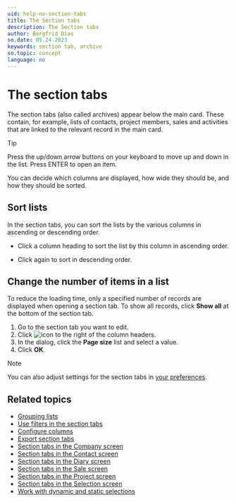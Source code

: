 ```yaml
---
uid: help-no-section-tabs
title: The Section tabs
description: The Section tabs
author: Bergfrid Dias
so.date: 05.24.2023
keywords: section tab, archive
so.topic: concept
language: no
---
```


# The section tabs

The section tabs (also called archives) appear below the main card. These contain, for example, lists of contacts, project members, sales and activities that are linked to the relevant record in the main card.

> [!TIP]
> Press the up/down arrow buttons on your keyboard to move up and down in the list. Press ENTER to open an item.

You can decide which columns are displayed, how wide they should be, and how they should be sorted.

## Sort lists

In the section tabs, you can sort the lists by the various columns in ascending or descending order.

* Click a column heading to sort the list by this column in ascending order.

* Click again to sort in descending order.

## Change the number of items in a list

To reduce the loading time, only a specified number of records are displayed when opening a section tab. To show all records, click **Show all** at the bottom of the section tab.

1. Go to the section tab you want to edit.
2. Click ![icon][img1] to the right of the column headers.
3. In the dialog, click the **Page size** list and select a value.
4. Click **OK**.

> [!NOTE]
> You can also adjust settings for the section tabs in [your preferences][1].

## Related topics

* [Grouping lists][3]
* [Use filters in the section tabs][4]
* [Configure columns][6]
* [Export section tabs][7]
* [Section tabs in the Company screen][9]
* [Section tabs in the Contact screen][10]
* [Section tabs in the Diary screen][11]
* [Section tabs in the Sale screen][12]
* [Section tabs in the Project screen][13]
* [Section tabs in the Selection screen][14]
* [Work with dynamic and static selections][15]

<!-- Referenced links -->
[1]: ../getting-started/preferences.md
[3]: group.md
[4]: filter.md
[6]: configure-columns.md
[7]: export-archives.md
[9]: ../../company/learn/screen/index.md
[10]: ../../contact/learn/screen/index.md
[11]: ../../diary/learn/screen/index.md
[12]: ../../sale/learn/screen/index.md
[13]: ../../project/learn/screen/index.md
[14]: ../../search-options/selection/learn/screen/index.md
[15]: ../../search-options/selection/learn/index.md

<!-- Referenced images -->
[img1]: ../../../../common/icons/cog-wheel.png

